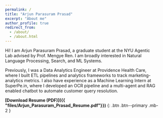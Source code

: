 ```yaml
---
permalink: /
title: "Arjun Parasuram Prasad"
excerpt: "About me"
author_profile: true
redirect_from:
  - /about/
  - /about.html
---
```


Hi! I am Arjun Parasuram Prasad, a graduate student at the NYU Agentic Lab advised by Prof. Mengye Ren. I am broadly interested in Natural Language Processing, Search, and ML Systems.

Previously, I was a Data Analytics Engineer at Providence Health Care, where I built ETL pipelines and analytics frameworks to track marketing-analytics metrics. I also have experience as a Machine Learning Intern at SuperPe.in, where I developed an OCR pipeline and a multi-agent and RAG enabled chatbot to automate customer query resolution.

**[Download Resume (PDF)]({{ "files/Arjun_Parasuram_Prasad_Resume.pdf"}})**
{: .btn .btn--primary .mb-2 }
